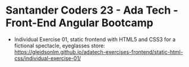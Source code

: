 # Santander Coders 23 - Ada Tech - Front-End Angular Bootcamp

- Individual Exercise 01, static frontend with HTML5 and CSS3 for a fictional spectacle, eyeglasses store: https://gleidsonlm.github.io/adatech-exercises-frontend/static-html-css/individual-exercise-01/
    